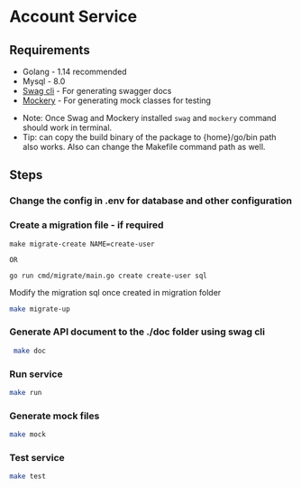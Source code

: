 # Account Service

## Requirements

* Golang - 1.14 recommended
* Mysql - 8.0 
* [Swag cli](https://github.com/swaggo/swag)  - For generating swagger docs
* [Mockery](https://github.com/vektra/mockery) - For generating mock classes for testing


- Note: Once Swag and Mockery installed ```swag``` and ```mockery``` command should work in terminal. 
- Tip: can copy the build binary of the package to {home}/go/bin path also works. Also can change the Makefile command path as well.

## Steps

### Change the config in .env for database and other configuration


### Create a migration file - if required

```
make migrate-create NAME=create-user

OR

go run cmd/migrate/main.go create create-user sql

```

Modify the migration sql once created in migration folder


```sh
make migrate-up
```

###  Generate API document to the ./doc folder using <strong>swag cli</strong>
```sh
 make doc
```

###  Run service
```sh
make run 
```

###  Generate mock files
```sh
make mock 
```

###  Test service
```sh
make test 
```

